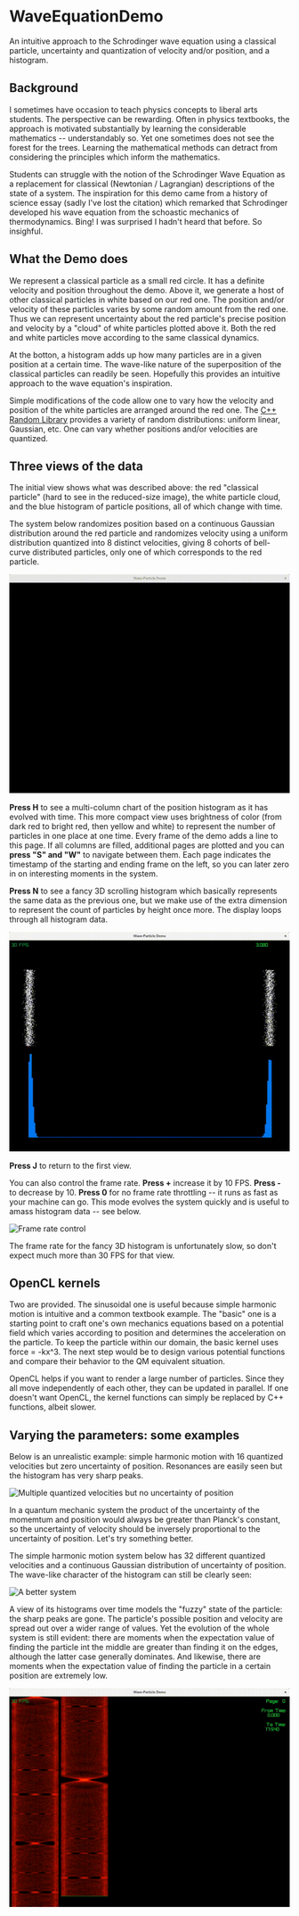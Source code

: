 # WaveEquationDemo
An intuitive approach to the Schrodinger wave equation using a classical particle, uncertainty and quantization of velocity and/or position, and a histogram.

## Background
I sometimes have occasion to teach physics concepts to liberal arts students.  The perspective can be rewarding.  Often in physics textbooks, the approach is motivated substantially by learning the considerable mathematics -- understandably so.  Yet one sometimes does not see the forest for the trees.  Learning the mathematical methods can detract from considering the principles which inform the mathematics.

Students can struggle with the notion of the Schrodinger Wave Equation as a replacement for classical (Newtonian / Lagrangian) descriptions of the state of a system.  The inspiration for this demo came from a history of science essay (sadly I've lost the citation) which remarked that Schrodinger developed his wave equation from the schoastic mechanics of thermodynamics.  Bing!  I was surprised I hadn't heard that before.  So insighful.

## What the Demo does
We represent a classical particle as a small red circle.  It has a definite velocity and position throughout the demo.  Above it, we generate a host of other classical particles in white based on our red one.  The position and/or velocity of these particles varies by some random amount from the red one.  Thus we can represent uncertainty about the red particle's precise position and velocity by a "cloud" of white particles plotted above it.  Both the red and white particles move according to the same classical dynamics.

At the botton, a histogram adds up how many particles are in a given position at a certain time.  The wave-like nature of the superposition of the classical particles can readily be seen.  Hopefully this provides an intuitive approach to the wave equation's inspiration.

Simple modifications of the code allow one to vary how the velocity and position of the white particles are arranged around the red one.  The [C++ Random Library](https://www.cplusplus.com/reference/random/) provides a variety of random distributions: uniform linear, Gaussian, etc.  One can vary whether positions and/or velocities are quantized.

## Three views of the data
The initial view shows what was described above: the red "classical particle" (hard to see in the reduced-size image), the white particle cloud, and the blue histogram of particle positions, all of which change with time.  

The system below randomizes position based on a continuous Gaussian distribution around the red particle and randomizes velocity using a uniform distribution quantized into 8 distinct velocities, giving 8 cohorts of bell-curve distributed particles, only one of which corresponds to the red particle.

![Position-Time view with position histogram](/images/WP1.gif)

**Press H** to see a multi-column chart of the position histogram as it has evolved with time.  This more compact view uses brightness of color (from dark red to bright red, then yellow and white) to represent the number of particles in one place at one time.  Every frame of the demo adds a line to this page.  If all columns are filled, additional pages are plotted and you can **press "S" and "W"** to navigate between them.  Each page indicates the timestamp of the starting and ending frame on the left, so you can later zero in on interesting moments in the system.

**Press N** to see a fancy 3D scrolling histogram which basically represents the same data as the previous one, but we make use of the extra dimension to represent the count of particles by height once more.  The display loops through all histogram data.

![Histogram views for all times](/images/WP2.gif)

**Press J** to return to the first view.  

You can also control the frame rate.  **Press +** increase it by 10 FPS.  **Press -** to decrease by 10.  **Press 0** for no frame rate throttling -- it runs as fast as your machine can go.  This mode evolves the system quickly and is useful to amass histogram data -- see below.

![Frame rate control](/images/WP3.gif)

The frame rate for the fancy 3D histogram is unfortunately slow, so don't expect much more than 30 FPS for that view.

## OpenCL kernels
Two are provided.  The sinusoidal one is useful because simple harmonic motion is intuitive and a common textbook example.  The "basic" one is a starting point to craft one's own mechanics equations based on a potential field which varies according to position and determines the acceleration on the particle.  To keep the particle within our domain, the basic kernel uses force = -kx^3.  The next step would be to design various potential functions and compare their behavior to the QM equivalent situation.

OpenCL helps if you want to render a large number of particles.  Since they all move independently of each other, they can be updated in parallel.  If one doesn't want OpenCL, the kernel functions can simply be replaced by C++ functions, albeit slower.

## Varying the parameters: some examples
Below is an unrealistic example: simple harmonic motion with 16 quantized velocities but zero uncertainty of position.  Resonances are easily seen but the histogram has very sharp peaks.  

![Multiple quantized velocities but no uncertainty of position](/images/WP4.gif)

In a quantum mechanic system the product of the uncertainty of the momemtum and position would always be greater than Planck's constant, so the uncertainty of velocity should be inversely proportional to the uncertainty of position.  Let's try something better.

The simple harmonic motion system below has 32 different quantized velocities and a continuous Gaussian distribution of uncertainty of position.  The wave-like character of the histogram can still be clearly seen:

![A better system](/images/WP5.gif)

A view of its histograms over time models the "fuzzy" state of the particle: the sharp peaks are gone.  The particle's possible position and velocity are spread out over a wider range of values.  Yet the evolution of the whole system is still evident: there are moments when the expectation value of finding the particle int the middle are greater than finding it on the edges, although the latter case generally dominates.  And likewise, there are moments when the expectation value of finding the particle in a certain position are extremely low.

![A better system: histograms](/images/WP6.gif)


